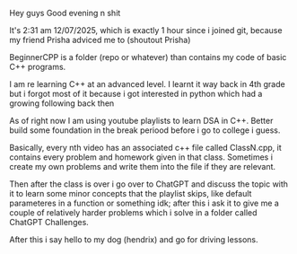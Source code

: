 Hey guys Good evening n shit

It's 2:31 am 12/07/2025, which is exactly 1 hour since i joined git, because my friend Prisha adviced me to (shoutout Prisha) 

BeginnerCPP is a folder (repo or whatever) than contains my code of basic C++ programs.

I am re learning C++ at an advanced level. I learnt it way back in 4th grade but i 
forgot most of it because i got interested in python which had a growing following 
back then

As of right now I am using youtube playlists to learn DSA in C++. Better build some
foundation in the break periood before i go to college i guess.

Basically, every nth video has an associated c++ file called ClassN.cpp, it contains 
every problem and homework given in that class. Sometimes i create my own problems
and write them into the file if they are relevant.

Then after the class is over i go over to ChatGPT and discuss the topic with it to learn
some minor concepts that the playlist skips, like default parameteres in a function or
something idk; after this i ask it to give me a couple of relatively harder problems which
i solve in a folder called ChatGPT Challenges.

After this i say hello to my dog (hendrix) and go for driving lessons.
